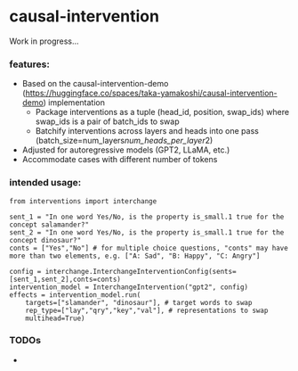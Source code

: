 # causal-intervention
Work in progress...

### features:
- Based on the causal-intervention-demo (https://huggingface.co/spaces/taka-yamakoshi/causal-intervention-demo) implementation
    - Package interventions as a tuple (head_id, position, swap_ids) where swap_ids is a pair of batch_ids to swap
    - Batchify interventions across layers and heads into one pass (batch_size=num_layers*num_heads_per_layer*2)
- Adjusted for autoregressive models (GPT2, LLaMA, etc.)
- Accommodate cases with different number of tokens

### intended usage:
```{python}
from interventions import interchange

sent_1 = "In one word Yes/No, is the property is_small.1 true for the concept salamander?"
sent_2 = "In one word Yes/No, is the property is_small.1 true for the concept dinosaur?"
conts = ["Yes","No"] # for multiple choice questions, "conts" may have more than two elements, e.g. ["A: Sad", "B: Happy", "C: Angry"]

config = interchange.InterchangeInterventionConfig(sents=[sent_1,sent_2],conts=conts)
intervention_model = InterchangeIntervention("gpt2", config)
effects = intervention_model.run(
    targets=["slamander", "dinosaur"], # target words to swap
    rep_type=["lay","qry","key","val"], # representations to swap
    multihead=True)
```

### TODOs
- 